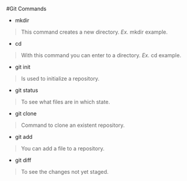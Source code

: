 #Git Commands

- mkdir 
>This command creates a new directory. *Ex.* mkdir example.

- cd
>With this command you can enter to a directory. *Ex.* cd example.

- git init
>Is used to initialize a repository.

- git status
>To see what files are in which state.

- git clone
>Command to clone an existent repository.

- git add
>You can add a file to a repository.

- git diff
>To see the changes not yet staged.
